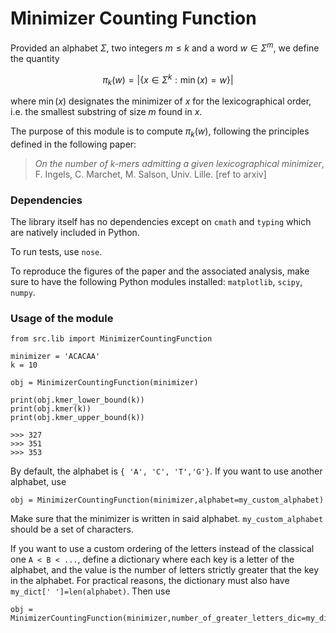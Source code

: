 # Minimizer Counting Function

Provided an alphabet $\Sigma$, two integers $m\leq k$ and a word $w\in\Sigma^m$, we define the quantity

$$\pi_k(w) = |\lbrace x\in\Sigma^k : \min(x) = w\rbrace|$$

where $\min(x)$ designates the minimizer of $x$ for the lexicographical order, i.e. the smallest substring of size $m$ found in $x$.

The purpose of this module is to compute $\pi_k(w)$, following the principles defined in the following paper:

> _On the number of $k$-mers admitting a given lexicographical minimizer_, F. Ingels, C. Marchet, M. Salson, Univ. Lille.
> [ref to arxiv]

### Dependencies

The library itself has no dependencies except on `cmath` and `typing` which are natively included in Python.

To run tests, use `nose`.

To reproduce the figures of the paper and the associated analysis, make sure to have the following Python modules installed: `matplotlib`, `scipy`, `numpy`.

### Usage of the module

```
from src.lib import MinimizerCountingFunction

minimizer = 'ACACAA'
k = 10

obj = MinimizerCountingFunction(minimizer)

print(obj.kmer_lower_bound(k))
print(obj.kmer(k))
print(obj.kmer_upper_bound(k))

>>> 327
>>> 351
>>> 353
```

By default, the alphabet is `{ 'A', 'C', 'T','G'}`.  If you want to use another alphabet, use 
```
obj = MinimizerCountingFunction(minimizer,alphabet=my_custom_alphabet)
```
Make sure that the minimizer is written in said alphabet. `my_custom_alphabet` should be a set of characters.

If you want to use a custom ordering of the letters instead of the classical one `A < B < ...`, define a dictionary where each key is a letter of the alphabet, and the value is the number of letters strictly greater that the key in the alphabet. For practical reasons, the dictionary must also have `my_dict[' ']=len(alphabet)`. 
Then use 
```
obj = MinimizerCountingFunction(minimizer,number_of_greater_letters_dic=my_dict)
```

